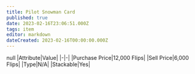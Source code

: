 ```yaml
---
title: Pilot Snowman Card
published: true
date: 2023-02-16T23:06:51.000Z
tags: item
editor: markdown
dateCreated: 2023-02-16T00:00:00.000Z
---
```


null
|Attribute|Value|
|-|-|
|Purchase Price|12,000 Flips|
|Sell Price|6,000 Flips|
|Type|N/A|
|Stackable|Yes|

